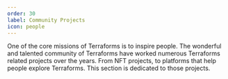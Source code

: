 ```yaml
---
order: 30
label: Community Projects
icon: people
---
```


One of the core missions of Terraforms is to inspire people. The wonderful and talented community of Terraforms have worked numerous Terraforms related projects over the years. From NFT projects, to platforms that help people explore Terraforms. This section is dedicated to those projects.